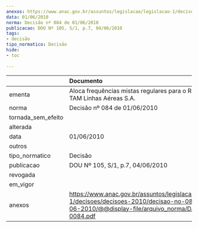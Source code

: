 ```yaml
---
anexos: https://www.anac.gov.br/assuntos/legislacao/legislacao-1/decisoes/decisoes-2010/decisao-no-084-de-01-06-2010/@@display-file/arquivo_norma/DA2010-0084.pdf
data: 01/06/2010
norma: Decisão nº 084 de 01/06/2010
publicacao: DOU Nº 105, S/1, p.7, 04/06/2010
tags:
- decisão
tipo_normatico: Decisão
hide: 
- toc 
 
---
```


|                    | Documento                                                                                                                                                 |
|:-------------------|:----------------------------------------------------------------------------------------------------------------------------------------------------------|
| ementa             | Aloca frequências mistas regulares para o Reino Unido - TAM Linhas Aéreas S.A.                                                                            |
| norma              | Decisão nº 084 de 01/06/2010                                                                                                                              |
| tornada_sem_efeito |                                                                                                                                                           |
| alterada           |                                                                                                                                                           |
| data               | 01/06/2010                                                                                                                                                |
| outros             |                                                                                                                                                           |
| tipo_normatico     | Decisão                                                                                                                                                   |
| publicacao         | DOU Nº 105, S/1, p.7, 04/06/2010                                                                                                                          |
| revogada           |                                                                                                                                                           |
| em_vigor           |                                                                                                                                                           |
| anexos             | https://www.anac.gov.br/assuntos/legislacao/legislacao-1/decisoes/decisoes-2010/decisao-no-084-de-01-06-2010/@@display-file/arquivo_norma/DA2010-0084.pdf |